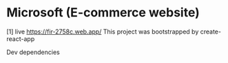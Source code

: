 # Microsoft (E-commerce website)
[1] live https://fir-2758c.web.app/ 
This project was bootstrapped by create-react-app

Dev dependencies